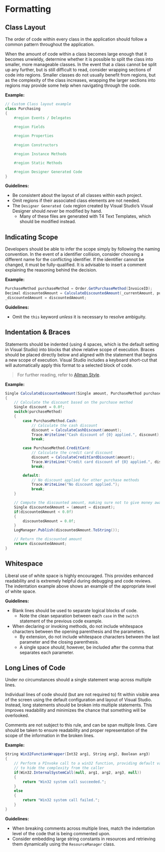 # Formatting

## Class Layout

The order of code within every class in the application should follow a common pattern throughout the application.  

When the amount of code within a class becomes large enough that it becomes unwieldy, determine whether it is possible to split 
the class into smaller, more manageable classes.  In the event that a class cannot be split up any further, but is still difficult 
to read, consider wrapping sections of code into regions.  Smaller classes do not usually benefit from regions, but as the 
complexity of the class increases, wrapping the larger sections into regions may provide some help when navigating through the code.
    
**Example:**

``` csharp
// Custom Class layout example
class Purchasing
{
    #region Events / Delegates

    #region Fields 
    
    #region Properties
        
    #region Constructors

    #region Instance Methods

    #region Static Methods

    #region Designer Generated Code
}
```

**Guidelines:**
- Be consistent about the layout of all classes within each project.
- Omit regions if their associated class elements are not needed.
- The `Designer Generated Code` region created by Visual Studio’s Visual Designer should *never* be modified by hand. 
  - Many of these files are generated with T4 Text Templates, which should be modified instead.


## Indicating Scope

Developers should be able to infer the scope simply by following the naming convention.  In the event of a identifier 
collision, consider choosing a different name for the conflicting identifier.  If the identifier cannot be changed, 
it must be fully-qualified.  It is advisable to insert a comment explaining the reasoning behind the decision. 

**Example:**

``` csharp
PurchaseMethod purchaseMethod = Order.GetPurchaseMethod(InvoiceID);
Decimal discountedAmount = CalculateDiscountedAmount(_currentAmount, purchaseMethod);
_discountedAmount = discountedAmount;
````

**Guidelines:**
- Omit the `this` keyword *unless* it is necessary to resolve ambiguity.

## Indentation & Braces

Statements should be indented (using 4 spaces, which is the default setting in Visual Studio) into blocks that show 
relative scope of execution.  Braces should be placed directly below and aligned with the statement that begins a 
new scope of execution. Visual Studio includes a keyboard short-cut that will automatically apply this format to 
a selected block of code.

> For further reading, refer to [Allman Style](https://en.wikipedia.org/wiki/Indent_style#Allman_style).

**Example:**

``` csharp
Single CalculateDiscountedAmount(Single amount, PurchaseMethod purchaseMethod)
{
    // Calculate the discount based on the purchase method
    Single discount = 0.0f;
    switch(purchaseMethod)
    {
        case PurchaseMethod.Cash:
            // Calculate the cash discount
            discount = CalculateCashDiscount(amount);
            Trace.Writeline("Cash discount of {0} applied.", discount);
            break;

        case PurchaseMethod.CreditCard:
            // Calculate the credit card discount
            discount = CalculateCreditCardDiscount(amount);
            Trace.WriteLine("Credit card discount of {0} applied.", discount);
            break;

        default:
            // No discount applied for other purchase methods
            Trace.WriteLine("No discount applied.");
            break;
    }

    // Compute the discounted amount, making sure not to give money away
    Single discountedAmount = (amount – discount);
    if(discountedAmount < 0.0f)
    {
        discountedAmount = 0.0f;
    }
    LogManager.Publish(discountedAmount.ToString());

    // Return the discounted amount
    return discountedAmount;
}
```

## Whitespace

Liberal use of white space is highly encouraged.  This provides enhanced readability and is extremely helpful during 
debugging and code reviews. The indentation example above shows an example of the appropriate level of white space.

**Guidelines:**
- Blank lines should be used to separate logical blocks of code. 
  - Note the clean separation between each `case` in the `switch` statement of the previous code example. 
- When declaring or invoking methods, do not include whitespace characters between the opening parenthesis and the parameters.
  - By extension, do not include whitespace characters between the last parameter and the closing parenthesis.  
  - A single space *should*, however, be included after the comma that separates each parameter.


## Long Lines of Code

Under *no* circumstances should a single statement wrap across multiple lines.

Individual lines of code should (but are not required to) fit within visible area of the screen using the default 
configuration and layout of Visual Studio.  Instead, long statements should be broken into multiple statements.
This improves readability and minimizes the chance that something will be overlooked.

Comments are not subject to this rule, and can be span multiple lines.  Care should be taken to ensure 
readability and proper representation of the scope of the information in the broken lines.

**Example:**

``` csharp
String Win32FunctionWrapper(Int32 arg1, String arg2, Boolean arg3)
{
    // Perform a PInvoke call to a win32 function, providing default values for obscure parameters,
    // to hide the complexity from the caller
    if(Win32.InternalSystemCall(null, arg1, arg2, arg3, null))
    {
        return "Win32 system call succeeded.";
    }
    else
    {
        return "Win32 system call failed.";
    }
}
```

**Guidelines:**
- When breaking comments across multiple lines, match the indentation level of the code that is being commented upon.
- Consider embedding large string constants in resources and retrieving them dynamically using the `ResourceManager` class.
